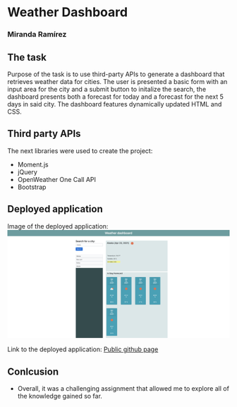 # Weather Dashboard
### Miranda Ramírez

## The task 

Purpose of the task is to use third-party APIs to generate a dashboard that retrieves weather data for cities. 
The user is presented a basic form with an input area for the city and a submit button to initalize the search, the dashboard presents both a forecast for today and a forecast for the next 5 days in said city. The dashboard features dynamically updated HTML and CSS. 

## Third party APIs

The next libraries were used to create the project:
* Moment.js
* jQuery
* OpenWeather One Call API
* Bootstrap 

## Deployed application

Image of the deployed application:
![Screenshot of the deployed aplication](./Assets/images/Deployed.png)

Link to the deployed application: 
[Public github page](https://mirandarmz.github.io/Weather-dashboard/) 

## Conlcusion

* Overall, it was a challenging assignment that allowed me to explore all of the knowledge gained so far. 